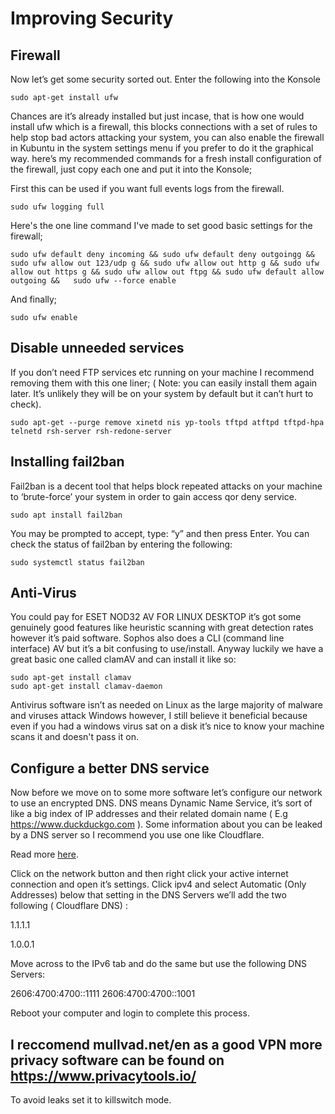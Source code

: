 # Improving Security 

## Firewall

Now let’s get some security sorted out.
Enter the following into the Konsole

	sudo apt-get install ufw

Chances are it’s already installed but just incase, that is how one would install ufw which is a firewall, 
this blocks connections with a set of rules to help stop bad actors attacking your system, 
you can also enable the firewall in Kubuntu in the system settings menu if you prefer to do it the graphical way. 
here’s my recommended commands for a fresh install configuration of the firewall, just copy each one and put it into the Konsole; 

First this can be used if you want full events logs from the firewall.

	sudo ufw logging full

Here's the one line command I've made to set good basic settings for the firewall;

	sudo ufw default deny incoming && sudo ufw default deny outgoingg && sudo ufw allow out 123/udp g && sudo ufw allow out http g && sudo ufw allow out https g && sudo ufw allow out ftpg && sudo ufw default allow outgoing &&	sudo ufw --force enable
	
And finally;

	sudo ufw enable

## Disable unneeded services

If you don’t need FTP services etc running on your machine I recommend removing them with this one liner; 
( Note: you can easily install them again later. It’s unlikely they will be on your system by default but it can’t hurt to check).

	sudo apt-get --purge remove xinetd nis yp-tools tftpd atftpd tftpd-hpa telnetd rsh-server rsh-redone-server

## Installing fail2ban 

Fail2ban is a decent tool that helps block repeated attacks on your machine to ‘brute-force’ your system in order to gain access qor deny service.

	sudo apt install fail2ban

You may be prompted to accept, type: “y” and then press Enter. You can check the status of fail2ban by entering the following:

	sudo systemctl status fail2ban

## Anti-Virus

You could pay for ESET NOD32 AV FOR LINUX DESKTOP it’s got some genuinely good features like heuristic scanning with great detection rates however it’s paid software. 
Sophos also does a CLI (command line interface) AV but it’s a bit confusing to use/install.
Anyway luckily we have a great basic one called clamAV and can install it like so:

	
	sudo apt-get install clamav
	sudo apt-get install clamav-daemon
	

Antivirus software isn’t as needed on Linux as the large majority of malware and viruses attack Windows however, 
I still believe it beneficial because even if you had a windows virus sat on a disk it’s nice to know your machine scans it and doesn't pass it on.

## Configure a better DNS service

Now before we move on to some more software let’s configure our network to use an encrypted DNS. 
DNS means Dynamic Name Service, it’s sort of like a big index of IP addresses and their related domain name ( E.g https://www.duckduckgo.com ). 
Some information about you can be leaked by a DNS server so I recommend you use one like Cloudflare. 

Read more [here](https://developers.cloudflare.com/1.1.1.1/encrypted-dns).
 
Click on the network button and then right click your active internet connection and open it’s settings. Click ipv4 and select Automatic (Only Addresses) 
below that setting in the DNS Servers we’ll add the two following ( Cloudflare DNS) :

1.1.1.1

1.0.0.1

Move across to the IPv6 tab and do the same but use the following DNS Servers:

2606:4700:4700::1111 
2606:4700:4700::1001 

Reboot your computer and login to complete this process.

## I reccomend mullvad.net/en as a good VPN more privacy software can be found on https://www.privacytools.io/ 

To avoid leaks set it to killswitch mode.


